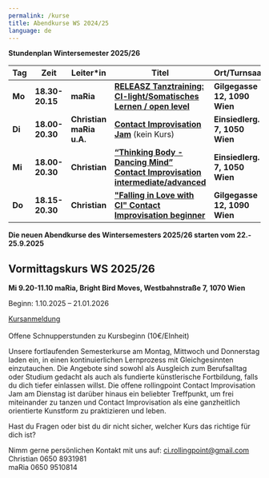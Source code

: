 ```yaml
---
permalink: /kurse
title: Abendkurse WS 2024/25
language: de
---
```

**Stundenplan Wintersemester 2025/26**

| Tag    | Zeit            | Leiter*in                | Titel                                                                                         | Ort/Turnsaal                  |
| ------ | --------------- | ------------------------ | --------------------------------------------------------------------------------------------- | ----------------------------- |
| **Mo** | **18.30-20.15** | **maRia**                | **[RELEASZ Tanztraining: CI-light/Somatisches Lernen / open level](/releasze)**               | **Gilgegasse 12, 1090 Wien**  |
| **Di** | **18.00-20.30** | **Christian maRia u.A.** | **[Contact Improvisation Jam](/jams)** (kein Kurs)                                            | **Einsiedlerg. 7, 1050 Wien** |
| **Mi** | **18.00-20.30** | **Christian**            | **[“Thinking Body - Dancing Mind” Contact Improvisation intermediate/advanced](/contactadv)** | **Einsiedlerg. 7, 1050 Wien** |
| **Do** | **18.15-20.30** | **Christian**            | **["Falling in Love with CI" Contact Improvisation beginner](/contactbeg)**                   | **Gilgegasse 12, 1090 Wien**  |

**Die neuen Abendkurse des Wintersemesters 2025/26 starten vom 22.- 25.9.2025**

## Vormittagskurs WS 2025/26

**Mi 9.20-11.10 maRia, Bright Bird Moves, Westbahnstraße 7, 1070 Wien**

Beginn: 1.10.2025 – 21.01.2026



[Kursanmeldung](https://rollingpoint.at/Kursanmeldung)\
\
Offene Schnupperstunden zu Kursbeginn (10€/EInheit)

Unsere fortlaufenden Semesterkurse am Montag, Mittwoch und Donnerstag laden ein, in einen kontinuierlichen Lernprozess mit Gleichgesinnten einzutauchen. Die Angebote sind sowohl als Ausgleich zum Berufsalltag oder Studium gedacht als auch als fundierte künstlerische Fortbildung, falls du dich tiefer einlassen willst. Die offene rollingpoint Contact Improvisation Jam am Dienstag ist darüber hinaus ein beliebter Treffpunkt, um frei miteinander zu tanzen und Contact Improvisation als eine ganzheitlich orientierte  Kunstform zu praktizieren und leben.

Hast du Fragen oder bist du dir nicht sicher, welcher Kurs das richtige für dich ist?

Nimm gerne persönlichen Kontakt mit uns auf: ci.rollingpoint@gmail.com\
Christian 0650 8931981\
maRia 0650 9510814